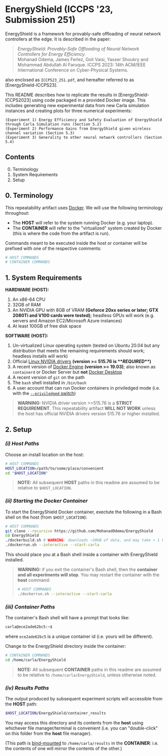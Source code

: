 # EnergyShield (ICCPS '23, Submission 251)

EnergyShield is a framework for provably-safe offloading of neural network controllers at the edge. It is described in the paper:

>_EnergyShield: Provably-Safe Offloading of Neural Network Controllers for Energy Efficiency._  
>Mohanad Odema, James Ferlez, Goli Vaisi, Yasser Shoukry and Mohammad Abdullah Al Faruque. ICCPS 2023: 14th ACM/IEEE International Conference on Cyber-Physical Systems.

also enclosed as `ICCPS23_251.pdf`, and hereafter referred to as [EnergyShield-ICCPS23].

This README describes how to replicate the results in [EnergyShield-ICCPS2023] using code packaged in a provided Docker image. This includes generating new experimental data from new Carla simulation instances and creating plots for three numerical experiments:

	(Experiment 1) Energy Efficiency and Safety Evaluation of EnergyShield through Carla Simulation runs (Section 5.2)
	(Experiment 2) Performance Gains from EnergyShield given wireless channel variation (Section 5.3)
	(Experiment 3) Generality to other neural network controllers (Section 5.4) 


## Contents

0. Terminology
1. System Requirements
2. Setup

## 0. Terminology

This repeatability artifact uses [Docker](https://docker.com). We will use the following terminology throughout:

* The **HOST** will refer to the system running Docker (e.g. your laptop).
* The **CONTAINER** will refer to the "virtualized" system created by Docker (this is where the code from the artifact is run).

Commands meant to be executed inside the host or container will be prefixed with one of the respective comments:

```Bash
# HOST COMMANDS
# CONTAINER COMMANDS
```

## 1. System Requirements

**HARDWARE (HOST):**

1. An x86-64 CPU
2. 32GB of RAM
3. An NVIDIA GPU with 8GB of VRAM **(Geforce 20xx series or later; GTX 2080Ti and V100 cards were tested)**; headless GPUs will work (e.g. servers and Amazon EC2/Microsoft Azure instances)
4. At least 100GB of free disk space

**SOFTWARE (HOST):**

1. Un-virtualized Linux operating system (tested on Ubuntu 20.04 but any distribution that meets the remaining requirements should work; headless installs will work)
2. Official [Linux NVIDIA drivers](https://docs.nvidia.com/datacenter/tesla/tesla-installation-notes/index.html) **(version >= 515.76 is \*\*_REQUIRED_\*\*)**
3. A recent version of [Docker Engine](https://docs.docker.com/engine/) **(version >= 19.03)**;  also known as `containerd` or Docker Server but **not** [Docker Desktop](https://docker.com)
4. A recent version of `git` on the path
5. The `bash` shell installed in `/bin/bash`
6. A user account that can run Docker containers in priviledged mode (i.e. with the [`--priviledged` switch](https://docs.docker.com/engine/reference/run/#runtime-privilege-and-linux-capabilities))

> **WARNING:** NVIDIA driver version >=515.76 is a **STRICT REQUIREMENT**. This repeatability artifact **WILL NOT WORK** unless the host has official NVIDIA drivers version 515.76 or higher installed.

## 2. Setup

### _(i) Host Paths_

Choose an install location on the host:

```Bash
# HOST COMMANDS
HOST_LOCATION=/path/to/some/place/convenient
cd "$HOST_LOCATION"
```

> **NOTE:** All subsequent **HOST** paths in this readme are assumed to be relative to `$HOST_LOCATION`.

### _(ii) Starting the Docker Container_

To start the EnergyShield Docker container, exectute the following in a Bash shell on the host (from `$HOST_LOCATION`):

```Bash
# HOST COMMANDS
git clone --recursive https://github.com/MohanadOdema/EnergyShield
cd EnergyShield
./dockerbuild.sh # WARNING: downloads ~30GB of data, and may take > 1 hour even after download!
./dockerrun.sh --interactive --start-carla
```
This should place you at a Bash shell inside a container with EnergyShield installed.

> **WARNING:** if you exit the container's Bash shell, then the **container and all experiments will stop**. You may restart the container with the **host** command:
> ```Bash
> # HOST COMMANDS
> ./dockerrun.sh --interactive --start-carla
> ```

### _(iii) Container Paths_

The container's Bash shell will have a prompt that looks like:

```Bash
carla@ece2ade62bc5:~$ 
```
where `ece2ade62bc5` is a unique container id (i.e. yours will be different).

Change to the EnergyShield directory inside the container:
```Bash
# CONTAINER COMMANDS
cd /home/carla/EnergyShield
```
> **NOTE:** All subsequent **CONTAINER** paths in this readme are assumed to be relative to `/home/carla/EnergyShield`, unless otherwise noted.

### _(iv) Results Paths_

The output produced by subsequent experiment scripts will accessible from the **HOST** path:

```Bash
$HOST_LOCATION/EnergyShield/container_results
```

You may access this directory and its contents from the **host** using whichever file manager/terminal is convenient (i.e. you can "double-click" on this folder from the **host** file manager). 

(This path is [bind-mounted](https://docs.docker.com/storage/bind-mounts/) to `/home/carla/results` in the **CONTAINER**: i.e. the contents of one will mirror the contents of the other.)